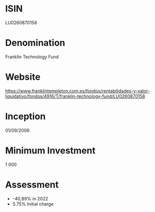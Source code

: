 # ISIN
LU0260870158

# Denomination
Franklin Technology Fund

# Website
https://www.franklintempleton.com.es/fondos/rentabilidades-y-valor-liquidativo/fondos/4916/T/franklin-technology-fund/LU0260870158

# Inception
01/09/2006

# Minimum Investment
1 000

# Assessment
* -40,89% in 2022
* 5.75% Initial charge